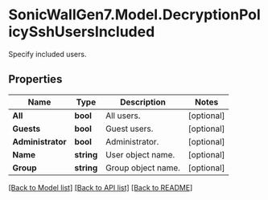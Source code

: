 # SonicWallGen7.Model.DecryptionPolicySshUsersIncluded
Specify included users.

## Properties

Name | Type | Description | Notes
------------ | ------------- | ------------- | -------------
**All** | **bool** | All users. | [optional] 
**Guests** | **bool** | Guest users. | [optional] 
**Administrator** | **bool** | Administrator. | [optional] 
**Name** | **string** | User object name. | [optional] 
**Group** | **string** | Group object name. | [optional] 

[[Back to Model list]](../README.md#documentation-for-models) [[Back to API list]](../README.md#documentation-for-api-endpoints) [[Back to README]](../README.md)

